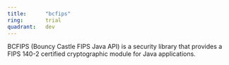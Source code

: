 ```yaml
---
title:      "bcfips"
ring:       trial
quadrant:   dev
---
```


BCFIPS (Bouncy Castle FIPS Java API) is a security library that provides a FIPS 140-2 certified cryptographic module for Java applications.
